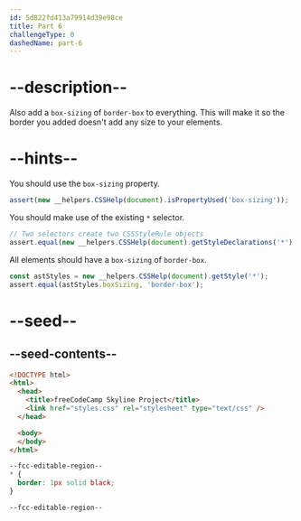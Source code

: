 ```yaml
---
id: 5d822fd413a79914d39e98ce
title: Part 6
challengeType: 0
dashedName: part-6
---
```


# --description--

Also add a `box-sizing` of `border-box` to everything. This will make it so the border you added doesn't add any size to your elements.

# --hints--

You should use the `box-sizing` property.

```js
assert(new __helpers.CSSHelp(document).isPropertyUsed('box-sizing'));
```

You should make use of the existing `*` selector.

```js
// Two selectors create two CSSStyleRule objects
assert.equal(new __helpers.CSSHelp(document).getStyleDeclarations('*').length, 1);
```

All elements should have a `box-sizing` of `border-box`.

```js
const astStyles = new __helpers.CSSHelp(document).getStyle('*');
assert.equal(astStyles.boxSizing, 'border-box');
```

# --seed--

## --seed-contents--

```html
<!DOCTYPE html>
<html>    
  <head>
    <title>freeCodeCamp Skyline Project</title>
    <link href="styles.css" rel="stylesheet" type="text/css" />
  </head>

  <body>
  </body>
</html>
```

```css
--fcc-editable-region--
* {
  border: 1px solid black;
}

--fcc-editable-region--

```

